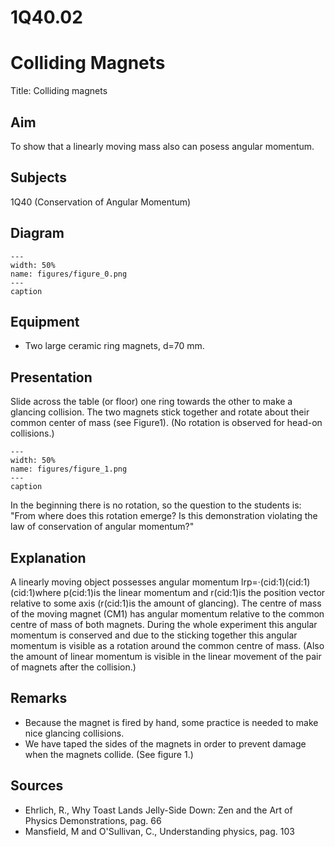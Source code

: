# 1Q40.02 
  # Colliding Magnets 
  Title: Colliding magnets    
  
## Aim   
 To show that a linearly moving mass also can posess angular momentum.    
  
## Subjects   
 1Q40 (Conservation of Angular Momentum)   
  
## Diagram   
   
```{figure} figures/figure_0.png  
---  
width: 50%  
name: figures/figure_0.png  
---  
caption  
``` 
      
  
## Equipment   
 
 *  Two large ceramic ring magnets, d=70 mm.
     
  
## Presentation   
 Slide across the table (or floor) one ring towards the other to make a glancing collision. The two magnets stick together and rotate about their common center of mass (see Figure1). (No rotation is observed for head-on collisions.)    
```{figure} figures/figure_1.png  
---  
width: 50%  
name: figures/figure_1.png  
---  
caption  
``` 
 In the beginning there is no rotation, so the question to the students is: "From where does this rotation emerge? Is this demonstration violating the law of conservation of angular momentum?"    
  
## Explanation   
 A linearly moving object possesses angular momentum lrp=·(cid:1)(cid:1)(cid:1)where p(cid:1)is the linear momentum and r(cid:1)is the position vector relative to some axis (r(cid:1)is the amount of glancing). The centre of mass of the moving magnet (CM1) has angular momentum relative to the common centre of mass of both magnets. During the whole experiment this angular momentum is conserved and due to the sticking together this angular momentum is visible as a rotation around the common centre of mass. (Also the amount of linear momentum is visible in the linear movement of the pair of magnets after the collision.)    
  
## Remarks   
 
 *  Because the magnet is fired by hand, some practice is needed to make nice glancing collisions. 
 *  We have taped the sides of the magnets in order to prevent damage when the magnets collide. (See figure 1.)
   
  
## Sources   
 
 *  Ehrlich, R., Why Toast Lands Jelly-Side Down: Zen and the Art of Physics Demonstrations, pag. 66 
 *  Mansfield, M and O'Sullivan, C., Understanding physics, pag. 103
  